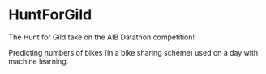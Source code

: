 # HuntForGild
The Hunt for Gild take on the AIB Datathon competition!

Predicting numbers of bikes (in a bike sharing scheme) used on a day with machine learning.